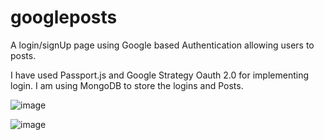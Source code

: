 # googleposts
A login/signUp page using Google based Authentication allowing users to posts.

I have used Passport.js and Google Strategy Oauth 2.0 for implementing login.
I am using MongoDB to store the logins and Posts.

![image](https://user-images.githubusercontent.com/25275847/48316141-a73fc780-e605-11e8-9373-3d50d548bbaf.png)

![image](https://user-images.githubusercontent.com/25275847/48315987-647cf000-e603-11e8-91da-19ed72c653e3.png)


